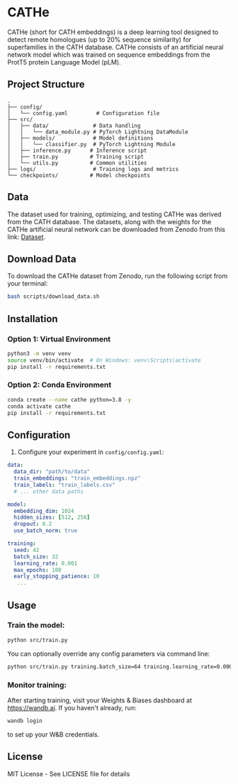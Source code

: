 # CATHe

CATHe (short for CATH embeddings) is a deep learning tool designed to detect remote homologues (up to 20% sequence similarity) for superfamilies in the CATH database. CATHe consists of an artificial neural network model which was trained on sequence embeddings from the ProtT5 protein Language Model (pLM).

## Project Structure

```
.
├── config/
│   └── config.yaml         # Configuration file
├── src/
│   ├── data/              # Data handling
│   │   └── data_module.py # PyTorch Lightning DataModule
│   ├── models/            # Model definitions
│   │   └── classifier.py  # PyTorch Lightning Module
│   ├── inference.py      # Inference script
│   ├── train.py          # Training script
│   └── utils.py          # Common utilities
├── logs/                  # Training logs and metrics
└── checkpoints/          # Model checkpoints
```

## Data

The dataset used for training, optimizing, and testing CATHe was derived from the CATH database. The datasets, along with the weights for the CATHe artificial neural network can be downloaded from Zenodo from this link: [Dataset](https://doi.org/10.5281/zenodo.6327572).

## Download Data

To download the CATHe dataset from Zenodo, run the following script from your terminal:

```bash
bash scripts/download_data.sh
```

## Installation

### Option 1: Virtual Environment
```bash
python3 -m venv venv
source venv/bin/activate  # On Windows: venv\Scripts\activate
pip install -r requirements.txt
```

### Option 2: Conda Environment
```bash
conda create --name cathe python=3.8 -y
conda activate cathe
pip install -r requirements.txt
```

## Configuration

1. Configure your experiment in `config/config.yaml`:
```yaml
data:
  data_dir: "path/to/data"
  train_embeddings: "train_embeddings.npz"
  train_labels: "train_labels.csv"
  # ... other data paths

model:
  embedding_dim: 1024
  hidden_sizes: [512, 256]
  dropout: 0.2
  use_batch_norm: true

training:
  seed: 42
  batch_size: 32
  learning_rate: 0.001
  max_epochs: 100
  early_stopping_patience: 10
   ...
```

## Usage

### Train the model:
```bash
python src/train.py
```

You can optionally override any config parameters via command line:
```bash
python src/train.py training.batch_size=64 training.learning_rate=0.0001
```

### Monitor training:
After starting training, visit your Weights & Biases dashboard at https://wandb.ai.
If you haven't already, run:
```bash
wandb login
```
to set up your W&B credentials.

## License

MIT License - See LICENSE file for details
